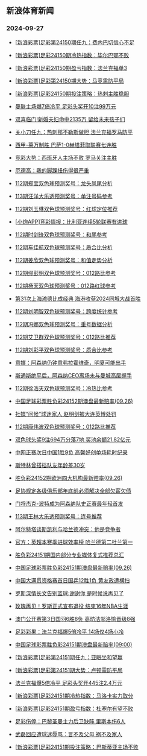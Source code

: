 ## 新浪体育新闻 
### 2024-09-27

+ [[新浪彩票]足彩第24150期任九：费内巴切信心不足](https://sports.sina.com.cn/l/2024-09-26/doc-incqmuhz4793827.shtml)

+ [[新浪彩票]足彩24150期冷热指数：毕尔巴鄂不败](https://sports.sina.com.cn/l/2024-09-26/doc-incqmpyx3490571.shtml)

+ [[新浪彩票]足彩24150期盈亏指数：法兰克福单3](https://sports.sina.com.cn/l/2024-09-26/doc-incqmuhx0132350.shtml)

+ [[新浪彩票]足彩第24150期大势：马竞需防平局](https://sports.sina.com.cn/l/2024-09-26/doc-incqmuhx0130937.shtml)

+ [[新浪彩票]足彩24150期投注策略：热刺主胜稳胆](https://sports.sina.com.cn/l/2024-09-26/doc-incqmuhx0132045.shtml)

+ [曼联主场爆7倍冷平 足彩头奖开10注99万元](https://sports.sina.com.cn/l/2024-09-26/doc-incqmpzf1677971.shtml)

+ [双喜临门!新婚夫妇命中2135万 留给未来孩子们](https://sports.sina.com.cn/l/2024-09-26/doc-incqmpyx3484220.shtml)

+ [关小刀任九：热刺那不勒斯做胆 法兰克福罗马防平](https://sports.sina.com.cn/l/2024-09-26/doc-incqnmey5515032.shtml)

+ [西甲-莱万制胜 巴萨1-0赫塔菲取联赛七连胜](https://sports.sina.com.cn/g/laliga/2024-09-26/doc-incqmuhx0141587.shtml)

+ [竞彩大势：西班牙人主场不败 罗马关注主胜](https://sports.sina.com.cn/l/2024-09-26/doc-incqmpyz0242931.shtml)

+ [厄德高：我的脚踝扭伤得很严重](https://sports.sina.com.cn/g/2024-09-26/doc-incqmcmi5096222.shtml)

+ [112期郑莹双色球预测奖号：龙头凤尾分析](https://sports.sina.com.cn/l/2024-09-26/doc-incqnmep3205259.shtml)

+ [113期汪洋大乐透预测奖号：单注号码参考](https://sports.sina.com.cn/l/2024-09-26/doc-incqnmep3213362.shtml)

+ [112期刘玉琳双色球预测奖号：红球定位推荐](https://sports.sina.com.cn/l/2024-09-26/doc-incqnmeq9958189.shtml)

+ [[小炮APP]竞彩情报：比利亚连续5轮联赛有进球](https://sports.sina.com.cn/l/2024-09-26/doc-incqmuhx0167603.shtml)

+ [112期时剑锋双色球预测奖号：和尾参考](https://sports.sina.com.cn/l/2024-09-26/doc-incqnmew8726978.shtml)

+ [112期车佳航双色球预测奖号：质合比分析](https://sports.sina.com.cn/l/2024-09-26/doc-incqnmev1951136.shtml)

+ [112期姜欣双色球预测奖号：和值走势分析](https://sports.sina.com.cn/l/2024-09-26/doc-incqnmev1351991.shtml)

+ [112期缪彭明双色球预测奖号：012路比参考](https://sports.sina.com.cn/l/2024-09-26/doc-incqnmey5506268.shtml)

+ [112期杨天双色球预测奖号：012路红球参考](https://sports.sina.com.cn/l/2024-09-26/doc-incqnmep3206078.shtml)

+ [第31次上海滩德比成经典 海港收获2024同城大战首胜](https://sports.sina.com.cn/china/2024-09-26/doc-incqmyqv0052256.shtml)

+ [112期刘明智双色球预测奖号：跨度统计参考](https://sports.sina.com.cn/l/2024-09-26/doc-incqnmev1952082.shtml)

+ [112期冯娜双色球预测奖号：重号数据分析](https://sports.sina.com.cn/l/2024-09-26/doc-incqnmev1351611.shtml)

+ [112期艾卫群双色球预测奖号：012路比推荐](https://sports.sina.com.cn/l/2024-09-26/doc-incqnmep3207056.shtml)

+ [112期刘彩平双色球预测奖号：质合比参考](https://sports.sina.com.cn/l/2024-09-26/doc-incqnmev1948283.shtml)

+ [意媒：阿森纳仍钟意弗拉霍维奇，明夏可能出手](https://sports.sina.com.cn/g/2024-09-26/doc-incqmcmf0446039.shtml)

+ [斯通斯绝平后，阿森纳CEO离场未与曼城高层握手](https://sports.sina.com.cn/g/2024-09-26/doc-incqmcmc3694745.shtml)

+ [112期徐浩天双色球预测奖号：冷热比参考](https://sports.sina.com.cn/l/2024-09-26/doc-incqnmev1351749.shtml)

+ [中国足球彩票胜负彩24152期澳盘最新赔率(09.26)](https://sports.sina.com.cn/l/2024-09-26/doc-incqnewx1462353.shtml)

+ [社媒“问候”球迷家人 赵明剑被大连英博处罚](https://sports.sina.com.cn/china/2024-09-26/doc-incqmyqx4731576.shtml)

+ [112期康伟波双色球预测奖号：012路比推荐](https://sports.sina.com.cn/l/2024-09-26/doc-incqnmew8727199.shtml)

+ [双色球头奖9注694万分落7地 奖池余额21.82亿元](https://sports.sina.com.cn/l/2024-09-26/doc-incqpaau2114376.shtml)

+ [中网正赛次日中国1胜9负 高馨妤创单场耗时纪录](https://sports.sina.com.cn/tennis/china/2024-09-26/doc-incqpaaq8467076.shtml)

+ [斯特林曾搭档队友年龄差30岁](https://sports.sina.com.cn/g/2024-09-26/doc-incqmcmc3694256.shtml)

+ [胜负彩24152期欧洲四大机构最新赔率(09.26)](https://sports.sina.com.cn/l/2024-09-26/doc-incqnewx1462458.shtml)

+ [足协规定各级俱乐部年底前必须解决全部欠薪欠债](https://sports.sina.com.cn/china/2024-09-26/doc-incqmyqx4714098.shtml)

+ [门将杰克-波特成为阿森纳队史正赛最年轻首发](https://sports.sina.com.cn/g/2024-09-26/doc-incqmcmm1873123.shtml)

+ [113期王林大乐透预测奖号：连号推荐](https://sports.sina.com.cn/l/2024-09-26/doc-incqnmeq9963592.shtml)

+ [阿尔特塔谈斯凯利与哈兰德冲突：他是竞争者](https://sports.sina.com.cn/g/2024-09-26/doc-incqmcmi5095729.shtml)

+ [官方：英超本赛季进球效率榜 哈兰德第二杜兰第一](https://sports.sina.com.cn/g/pl/2024-09-26/doc-incqnvur1789581.shtml)

+ [胜负彩24151期国内部分专业媒体复式推荐总汇](https://sports.sina.com.cn/l/2024-09-26/doc-incqmyqv0060666.shtml)

+ [中国足球彩票胜负彩24151期澳盘最新赔率(09.26)](https://sports.sina.com.cn/l/2024-09-26/doc-incqnewt0057657.shtml)

+ [中国大满贯资格赛首日国乒12胜1负 黄友政遭横扫](https://sports.sina.com.cn/others/pingpang/2024-09-26/doc-incqpaas5345969.shtml)

+ [罗斯深情长文告别篮球:谢谢你 是时候说再见了](https://sports.sina.com.cn/basketball/nba/2024-09-26/doc-incqphkq5238491.shtml)

+ [玫瑰再见！罗斯正式宣布退役 结束16年NBA生涯](https://sports.sina.com.cn/basketball/nba/2024-09-26/doc-incqpaas5346932.shtml)

+ [澳门公开赛第3日国羽6胜8负 高昉洁邬洛愉晋级8强](https://sports.sina.com.cn/others/badmin/2024-09-26/doc-incqpaap1718500.shtml)

+ [足彩彩果：法兰克福爆5倍冷平 14场仅4场小冷](https://sports.sina.com.cn/l/2024-09-27/doc-incqpxhh5064975.shtml)

+ [中国足球彩票胜负彩24151期澳盘最新赔率(09:00)](https://sports.sina.com.cn/l/2024-09-26/doc-incqnewt0057657.shtml)

+ [[新浪彩票]足彩第24151期任九：亚眠坐和望赢](https://sports.sina.com.cn/l/2024-09-27/doc-incqpxhk1834035.shtml)

+ [[新浪彩票]足彩第24151期大势：卢顿需防平局](https://sports.sina.com.cn/l/2024-09-27/doc-incqpxhh5054050.shtml)

+ [法兰克福爆5倍冷平 足彩头奖开445注2.4万元](https://sports.sina.com.cn/l/2024-09-27/doc-incqpxhh5064975.shtml)

+ [[新浪彩票]足彩24151期冷热指数：马洛卡实力取分](https://sports.sina.com.cn/l/2024-09-27/doc-incqpxhe8114275.shtml)

+ [[新浪彩票]足彩24151期盈亏指数：杜塞尔有望不败](https://sports.sina.com.cn/l/2024-09-27/doc-incqpxhe8113610.shtml)

+ [足彩伤停：巴黎圣曼主力后卫缺阵 里斯本伤6人](https://sports.sina.com.cn/l/2024-09-26/doc-incqnmep3217106.shtml)

+ [武磊回应遭球迷辱骂：言不及父母 祸不及家人](https://sports.sina.com.cn/china/2024-09-27/doc-incqqcqa8065756.shtml)

+ [[新浪彩票]足彩24151期投注策略：巴斯蒂亚主场不败](https://sports.sina.com.cn/l/2024-09-27/doc-incqpxhe8113105.shtml)

